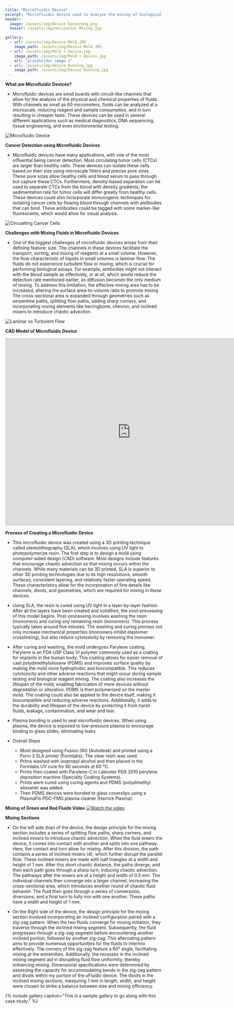 ```yaml
---
title: "Microfluidic Device"
excerpt: "Microfluidic Device used to analyze the mixing of biological components at a microscale."
header:
  image: /assets/img/Device bannerpng.png
  teaser: /assets/img/Horizontal Mixing.jpg

gallery:
  - url: /assets/img/Device Mold.JPG
    image_path: /assets/img/Device Mold.JPG
  - url: /assets/img/Mold + Device.jpg
    image_path: /assets/img/Mold + Device.jpg
    alt: "placeholder image 2"
  - url: /assets/img/Device Running.jpg
    image_path: /assets/img/Device Running.jpg
---
```


**What are Microfluidic Devices?** 

* Microfluidic devices are small boards with circuit-like channels that allow for the analysis of the physical and chemical properties of fluids. With channels as small as 60 micrometers, fluids can be analyzed at a microscale, reducing reagent and sample consumption, and in turn resulting in cheaper tests. These devices can be used in several different applications such as medical diagnostics, DNA sequencing, tissue engineering, and even environmental testing.

![Microfluidic Device](https://formlabs.com/_next/image/?url=https%3A%2F%2Fformlabs-media.formlabs.com%2Ffiler_public_thumbnails%2Ffiler_public%2F70%2F81%2F7081d602-babd-4b6a-93a9-3c52fdb075b0%2Fimage3.jpg__1354x0_q85_subsampling-2.jpg&w=3840&q=75)

**Cancer Detection using Microfluidic Devices**
* Microfluidic devices have many applications, with one of the most influential being cancer detection. Most circulating tumor cells (CTCs) are larger than healthy cells. These devices can isolate these cells based on their size using microscale filters and precise pore sizes. These pore sizes allow healthy cells and blood serum to pass through but capture these CTCs. Furthermore, density-based separation can be used to separate CTCs from the blood with density gradients; the sedimentation rate for tumor cells will differ greatly from healthy cells. These devices could also incorporate immunogenic techniques for isolating cancer cells by flowing blood through channels with antibodies that can bind. These antibodies could be tagged with some marker-like fluorescents, which would allow for visual analysis.  

![Circualting Cancer Cells](https://healthcare-in-europe.com/media/story_section_image/2264/image-01-menarini-silicon-biosystems-circulating-tumor-cell.jpg)

**Challenges with Mixing Fluids in Microfluidic Devices**
* One of the biggest challenges of microfluidic devices arises from their defining feature: size. The channels in these devices facilitate the transport, sorting, and mixing of reagents at a small volume. However, the flow characteristic of liquids in small volumes is laminar flow. The fluids do not experience turbulent flow or mixing, which is crucial for performing biological assays. For example, antibodies might not interact with the blood sample as effectively, or at all, which would reduce the detection rate mentioned earlier, as diffusion becomes the only medium of mixing. To address this limitation, the effective mixing area has to be increased, altering the surface area-to-volume ratio to promote mixing. The cross-sectional area is expanded through geometries such as serpentine paths, splitting flow paths, adding sharp corners, and incorporating mixing elements like herringbone, chevron, and inclined mixers to introduce chaotic advection.

![Laminar vs Turbulent Flow](https://www.bronkhorst.com/getmedia/b29e66cb-8121-47d7-ac22-a715eb24e1b8/LaminarVSTurbulent.png?width=)


**CAD Model of Microfluidic Device**
<iframe src="https://vanderbilt643.autodesk360.com/shares/public/SH512d4QTec90decfa6e0362c82f4acd0594?mode=embed" width="800" height="600" allowfullscreen="true" webkitallowfullscreen="true" mozallowfullscreen="true"  frameborder="0"></iframe>



**Process of Creating a Microfluidic Device**
* This microfluidic device was created using a 3D printing technique called stereolithography (SLA), which involves using UV light to photopolymerize resin. The first step is to design a mold using computer-aided design (CAD) software. Most designs include features that encourage chaotic advection so that mixing occurs within the channels. While many materials can be 3D printed, SLA is superior to other 3D printing technologies due to its high resolutions, smooth surfaces, consistent layering, and relatively faster operating speed. These characteristics allow for the incorporation of fine details like channels, divots, and geometries, which are required for mixing in these devices. 
* Using SLA, the resin is cured using UV light in a layer-by-layer fashion. After all the layers have been created and solidified, the post-processing of this model begins. Post-processing involves washing the resin (monomers) and curing any remaining resin (monomers). This process typically takes around five minutes. The washing and curing process not only increase mechanical properties (monomers inhibit elastomer crosslinking), but also reduce cytotoxicity by removing the monomer. 
* After curing and washing, the mold undergoes Parylene coating. Parylene is an FDA USP Class VI polymer commonly used as a coating for implants in the human body. This coating allows for easier removal of cast polydimethylsiloxane (PDMS) and improves surface quality by making the mold more hydrophobic and biocompatible. This reduces cytotoxicity and other adverse reactions that might occur during sample testing and biological reagent mixing. The coating also increases the lifespan of the mold, enabling fabrication of more devices without degradation or alteration. PDMS is then polymerized on the master mold. The coating could also be applied to the device itself, making it biocompatible and reducing adverse reactions. Additionally, it adds to the durability and lifespan of the device by protecting it from harsh fluids, leakage, contamination, and wear and tear.
* Plasma bonding is used to seal microfluidic devices. When using plasma, the device is exposed to low-pressure plasma to encourage binding to glass slides, eliminating leaks.

* Overall Steps
  * Mold designed using Fusion 360 (Autodesk) and printed using a Form 3 SLA printer (Formlabs). The clear resin was used. 
  * Pritns washed with isopropyl alcohol and then placed in the Formlabs UV cure for 60 seconds at 60 °C.
  * Prints then coated with Parylene-C in Labcoter PDS 2010 perylene deposition machine (Specialty Coating Systems).
  * Prints were cured using curing agents and PDMS (polydimethyl siloxane) was added.
  * Then PDMS devices were bonded to glass coverslips using a PlasmaFlo PDC-FMG plasma cleaner (Harrick Plasma).


**Mixing of Green and Red Fluids Video**
[![Watch the video](https://www.strouse.com/hubfs/iStock-842214296.jpg)](https://youtube.com/shorts/7zwTe8fBs40)

**Mixing Sections**
* On the left side (top) of the device, the design principle for the mixing section includes a series of splitting flow paths, sharp corners, and inclined mixers to introduce chaotic advection. When the fluid enters the device, it comes into contact with another and splits into one pathway. Here, the contact and turn allow for mixing. After this division, the path contains a series of inclined mixers (4), which further disrupt the parallel flow. These inclined mixers are made with half triangles at a width and height of 1 mm. After this short chaotic distance, the paths diverge, and then each path goes through a sharp turn, inducing chaotic advection. The pathways after the mixers are at a height and width of 0.5 mm. The individual channels then converge into a larger channel, increasing the cross-sectional area, which introduces another round of chaotic fluid behavior. The fluid then goes through a series of conversions, diversions, and a final turn to fully mix with one another. These paths have a width and height of 1 mm.

* On the Right side of the device, the design principle for the mixing section involved incorporating an inclined configuration paired with a zig-zag pattern. When the two fluids converge for mixing initiation, they traverse through the inclined mixing segment. Subsequently, the fluid progresses through a zig-zag segment before encountering another inclined portion, followed by another zig-zag. This alternating pattern aims to provide numerous opportunities for the fluids to intermix effectively. The corners of the zig-zag feature a 60° angle, facilitating mixing at the extremities. Additionally, the recesses in the inclined mixing segment aid in disrupting fluid flow uniformity, thereby enhancing mixing. Dimensional specifications were determined by assessing the capacity for accommodating bends in the zig-zag pattern and divots within my portion of the uFluidic device. The divots in the inclined mixing sections, measuring 1 mm in length, width, and height were chosen to strike a balance between size and mixing efficiency.

{% include gallery caption="This is a sample gallery to go along with this case study." %}


